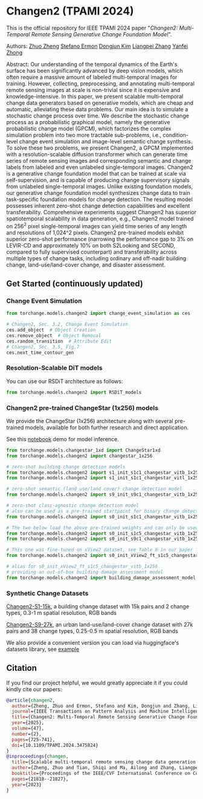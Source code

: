 # Changen2 (TPAMI 2024)

This is the official repository for IEEE TPAMI 2024 paper 
"_Changen2: Multi-Temporal Remote Sensing Generative Change Foundation Model_".  

Authors: 
[Zhuo Zheng](https://zhuozheng.top/)
[Stefano Ermon](https://cs.stanford.edu/~ermon/)
[Dongjun Kim](https://sites.google.com/view/dongjun-kim)
[Liangpei Zhang](http://www.lmars.whu.edu.cn/prof_web/zhangliangpei/rs/index.html)
[Yanfei Zhong](http://rsidea.whu.edu.cn/)

Abstract: Our understanding of the temporal dynamics of the Earth's surface has been significantly advanced by deep vision models, which often require a massive amount of labeled multi-temporal images for training.
However, collecting, preprocessing, and annotating multi-temporal remote sensing images at scale is non-trivial since it is expensive and knowledge-intensive.
In this paper, we present scalable multi-temporal change data generators based on generative models, which are cheap and automatic, alleviating these data problems. 
Our main idea is to simulate a stochastic change process over time.
We describe the stochastic change process as a probabilistic graphical model, namely the generative probabilistic change model (GPCM), which factorizes the complex simulation problem into two more tractable sub-problems, i.e., condition-level change event simulation and image-level semantic change synthesis. 
To solve these two problems, we present Changen2, a GPCM implemented with a resolution-scalable diffusion transformer which can generate time series of remote sensing images and corresponding semantic and change labels from labeled and even unlabeled single-temporal images.
Changen2 is a generative change foundation model that can be trained at scale via self-supervision, and is capable of producing change supervisory signals from unlabeled single-temporal images.
Unlike existing foundation models, our generative change foundation model synthesizes change data to train task-specific foundation models for change detection.
The resulting model possesses inherent zero-shot change detection capabilities and excellent transferability. 
Comprehensive experiments suggest Changen2 has superior spatiotemporal scalability in data generation, e.g., Changen2 model trained on 256$^2$ pixel single-temporal images can yield time series of any length and resolutions of 1,024^2 pixels.
Changen2 pre-trained models exhibit superior zero-shot performance (narrowing the performance gap to 3% on LEVIR-CD and approximately 10% on both S2Looking and SECOND, compared to fully supervised counterpart) and transferability across multiple types of change tasks, including ordinary and off-nadir building change, land-use/land-cover change, and disaster assessment.

## Get Started (continuously updated)

### Change Event Simulation
```python
from torchange.models.changen2 import change_event_simulation as ces

# Changen2, Sec. 3.2, Change Event Simulation
ces.add_object  # Object Creation
ces.remove_object  # Object Removal
ces.random_transition  # Attribute Edit
# Changen2, Sec. 3.5, Fig.7
ces.next_time_contour_gen
```

### Resolution-Scalable DiT models
You can use our RSDiT architecture as follows:
```python
from torchange.models.changen2 import RSDiT_models
```

### Changen2 pre-trained ChangeStar (1x256) models
We provide the ChangeStar (1x256) architecture along with several pre-trained models, available for both further research and direct application.

See this [notebook](https://github.com/Z-Zheng/pytorch-change-models/blob/main/examples/changen2_pretrained_changestar1x256_inference_demo.ipynb) demo for model inference.

```python
from torchange.models.changestar_1xd import ChangeStar1xd
from torchange.models.changen2 import changestar_1x256

# zero-shot building change detection models
from torchange.models.changen2 import s1_init_s1c1_changestar_vitb_1x256
from torchange.models.changen2 import s1_init_s1c1_changestar_vitl_1x256

# zero-shot semantic (land use/land cover) change detection model
from torchange.models.changen2 import s9_init_s9c1_changestar_vitb_1x256

# zero-shot class-agnostic change detection model
# also can be used as a pre-trained startpoint for binary change detection models
from torchange.models.changen2 import s0_init_s1c1_changestar_vitb_1x256

# The two below load the above pre-trained weights and can only be used as pre-trained startpoint.
from torchange.models.changen2 import s0_init_s1c5_changestar_vitb_1x256
from torchange.models.changen2 import s0_init_s9c1_changestar_vitb_1x256

# This one was fine-tuned on xView2 dataset, see Table 6 in our paper for model performance
from torchange.models.changen2 import s0_init_xView2_ft_s1c5_changestar_vitb_1x256

# alias for s0_init_xView2_ft_s1c5_changestar_vitb_1x256
# providing an out-of-box building damage assessment model
from torchange.models.changen2 import building_damage_assessment_model
```

### Synthetic Change Datasets
[Changen2-S1-15k](https://huggingface.co/datasets/EVER-Z/Changen2-S1-15k), a building change dataset with 15k pairs and 2 change types, 0.3-1 m spatial resolution, RGB bands

[Changen2-S9-27k](https://huggingface.co/datasets/EVER-Z/Changen2-S9-27k), an urban land-use/land-cover change dataset with 27k pairs and 38 change types, 0.25-0.5 m spatial resolution, RGB bands

We also provide a convenient version you can load via huggingface's datasets library, see [example](https://github.com/Z-Zheng/pytorch-change-models/blob/main/examples/load_Changen2_synthetic_change_dataset.ipynb)

## Citation
If you find our project helpful, we would greatly appreciate it if you could kindly cite our papers:
```bibtex
@article{changen2,
  author={Zheng, Zhuo and Ermon, Stefano and Kim, Dongjun and Zhang, Liangpei and Zhong, Yanfei},
  journal={IEEE Transactions on Pattern Analysis and Machine Intelligence}, 
  title={Changen2: Multi-Temporal Remote Sensing Generative Change Foundation Model}, 
  year={2025},
  volume={47},
  number={2},
  pages={725-741},
  doi={10.1109/TPAMI.2024.3475824}
}
@inproceedings{changen,
  title={Scalable multi-temporal remote sensing change data generation via simulating stochastic change process},
  author={Zheng, Zhuo and Tian, Shiqi and Ma, Ailong and Zhang, Liangpei and Zhong, Yanfei},
  booktitle={Proceedings of the IEEE/CVF International Conference on Computer Vision},
  pages={21818--21827},
  year={2023}
}
```

